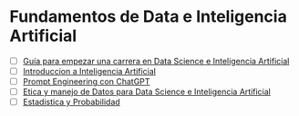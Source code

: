# Fundamentos de Data e Inteligencia Artificial

- [ ] [Guía para empezar una carrera en Data Science e Inteligencia Artificial]()
- [ ] [Introduccion a Inteligencia Artificial]()
- [ ] [Prompt Engineering con ChatGPT](https://github.com/r3card0/Data_AI_foundations/blob/main/topics/Prompt_Engineering_ChatGPT.md)
- [ ] [Etica y manejo de Datos para Data Science e Inteligencia Artificial]()
- [ ] [Estadistica y Probabilidad]()
